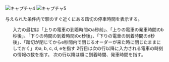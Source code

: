 ![キャプチャ4](https://user-images.githubusercontent.com/70077254/116968089-bee7fa80-acee-11eb-94b4-5beab6b1b10c.PNG)
![キャプチャ5](https://user-images.githubusercontent.com/70077254/116968090-bf809100-acee-11eb-8a39-2094422cc1c0.PNG)

与えられた条件内で駅のすぐ近くにある踏切の停車時間を表示する。
<div>
  <ul>入力の最初は「上りの電車の到着時間のa秒前」、「上りの電車の発車時間のb秒後」、「下りの時間の到着時間のc秒後」、「下りの電車の到着時間のd秒後」、「踏切が閉じてからe秒間内で閉じるオーダーが来た時に閉じたままにしておく」のa, b, c, d, eを指す
  2行目は次の行以降に入力される電車の時刻の情報の数を指す。
    次の行以降は順に到着時間、発車時間を指す。
    </ul>
  </div>
